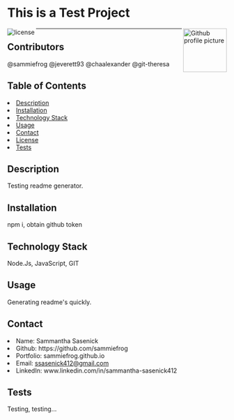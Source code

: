 # This is a Test Project
<img align="left" src="https://img.shields.io/badge/License-MIT-green" alt="license">
<img align="right" width="100" height="100" src="https://avatars0.githubusercontent.com/u/59233248?v=4" alt="Github profile picture"><hr>
  
## Contributors
@sammiefrog @jeverett93 @chaalexander @git-theresa
    
## Table of Contents
<li><a href="#description">Description</a></li>  
<li><a href="#installation">Installation</a></li> 
<li><a href="#tech">Technology Stack</a></li> 
<li><a href="#usage">Usage</a></li> 
<li><a href="#contact">Contact</a></li> 
<li><a href="#license">License</a></li> 
<li><a href="#tests">Tests</a></li> 
  
<h2 id= "description">Description</h2>
Testing readme generator.
  
<h2 id= "installation">Installation</h2>
npm i, obtain github token
    
<h2 id= "technology">Technology Stack</h2>
 Node.Js, JavaScript, GIT
  
<h2 id= "usage">Usage</h2>
Generating readme's quickly.
  
<h2 id= "contact">Contact</h2>
<li>Name: Sammantha Sasenick</li> 
<li>Github: https://github.com/sammiefrog</li> 
<li>Portfolio: sammiefrog.github.io</li>
<li>Email: <a href="mailto:ssasenick412@gmail.com" target="_blank">ssasenick412@gmail.com</a></li> 
<li>LinkedIn: www.linkedin.com/in/sammantha-sasenick412</li> 
    
<h2 id= "tests">Tests</h2>
Testing, testing... 